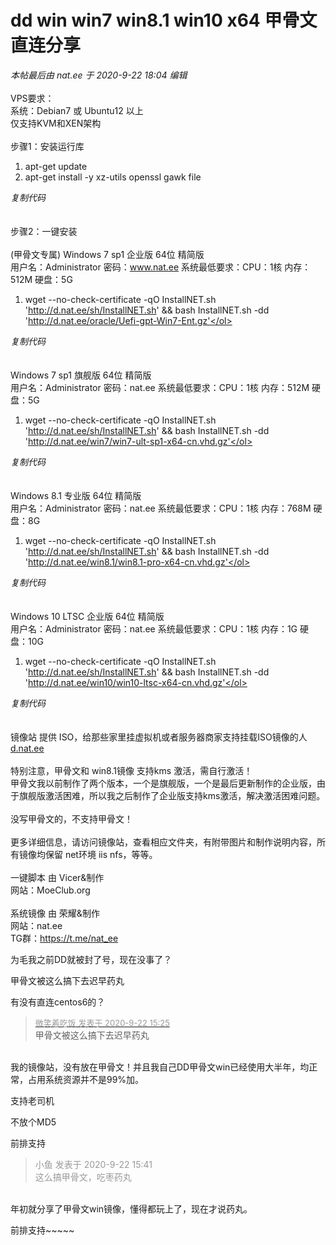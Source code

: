 # dd win win7 win8.1 win10 x64 甲骨文 直连分享


<i class="pstatus"> 本帖最后由 nat.ee 于 2020-9-22 18:04 编辑 </i><br />
<br />
VPS要求：<br />
系统：Debian7 或 Ubuntu12 以上<br />
仅支持KVM和XEN架构<br />
<br />
步骤1：安装运行库<br /><div class="blockcode"><div id="code_bsC"><ol><li>apt-get update<br /><li>apt-get install -y xz-utils openssl gawk file</ol></div><em onclick="copycode($('code_bsC'));">复制代码</em></div><br />
<br />
步骤2：一键安装<br />
<br />
(甲骨文专属) Windows 7 sp1 企业版 64位 精简版<br />
用户名：Administrator 密码：<a href="http://www.nat.ee" target="_blank">www.nat.ee</a> 系统最低要求：CPU：1核 内存：512M 硬盘：5G<br /><div class="blockcode"><div id="code_gsz"><ol><li>wget --no-check-certificate -qO InstallNET.sh 'http://d.nat.ee/sh/InstallNET.sh' &amp;&amp; bash InstallNET.sh -dd 'http://d.nat.ee/oracle/Uefi-gpt-Win7-Ent.gz'</ol></div><em onclick="copycode($('code_gsz'));">复制代码</em></div><br />
<br />
Windows 7 sp1 旗舰版 64位 精简版<br />
用户名：Administrator 密码：nat.ee 系统最低要求：CPU：1核 内存：512M 硬盘：5G<br /><div class="blockcode"><div id="code_a4z"><ol><li>wget --no-check-certificate -qO InstallNET.sh 'http://d.nat.ee/sh/InstallNET.sh' &amp;&amp; bash InstallNET.sh -dd 'http://d.nat.ee/win7/win7-ult-sp1-x64-cn.vhd.gz'</ol></div><em onclick="copycode($('code_a4z'));">复制代码</em></div><br />
<br />
Windows 8.1 专业版 64位 精简版<br />
用户名：Administrator 密码：nat.ee 系统最低要求：CPU：1核 内存：768M 硬盘：8G<br /><div class="blockcode"><div id="code_b2F"><ol><li>wget --no-check-certificate -qO InstallNET.sh 'http://d.nat.ee/sh/InstallNET.sh' &amp;&amp; bash InstallNET.sh -dd 'http://d.nat.ee/win8.1/win8.1-pro-x64-cn.vhd.gz'</ol></div><em onclick="copycode($('code_b2F'));">复制代码</em></div><br />
<br />
Windows 10 LTSC 企业版 64位 精简版<br />
用户名：Administrator 密码：nat.ee 系统最低要求：CPU：1核 内存：1G 硬盘：10G<br /><div class="blockcode"><div id="code_wSX"><ol><li>wget --no-check-certificate -qO InstallNET.sh 'http://d.nat.ee/sh/InstallNET.sh' &amp;&amp; bash InstallNET.sh -dd 'http://d.nat.ee/win10/win10-ltsc-x64-cn.vhd.gz'</ol></div><em onclick="copycode($('code_wSX'));">复制代码</em></div><br />
<br />
镜像站 提供 ISO，给那些家里挂虚拟机或者服务器商家支持挂载ISO镜像的人<br />
<a href="http://d.nat.ee" target="_blank">d.nat.ee</a><br />
<br />
特别注意，甲骨文和 win8.1镜像 支持kms 激活，需自行激活！<br />
甲骨文我以前制作了两个版本，一个是旗舰版，一个是最后更新制作的企业版，由于旗舰版激活困难，所以我之后制作了企业版支持kms激活，解决激活困难问题。<br />
<br />
没写甲骨文的，不支持甲骨文！<br />
<br />
更多详细信息，请访问镜像站，查看相应文件夹，有附带图片和制作说明内容，所有镜像均保留 net环境 iis nfs，等等。<br />
<br />
一键脚本 由 Vicer&amp;制作<br />
网站：MoeClub.org<br />
<br />
系统镜像 由 荣耀&amp;制作<br />
网站：nat.ee<br />
TG群：<a href="https://t.me/nat_ee" target="_blank">https://t.me/nat_ee</a>

为毛我之前DD就被封了号，现在没事了？

甲骨文被这么搞下去迟早药丸

有没有直连centos6的？

<div class="quote"><blockquote><font size="2"><a href="https://www.hostloc.com/forum.php?mod=redirect&amp;goto=findpost&amp;pid=9207175&amp;ptid=746834" target="_blank"><font color="#999999">微笑着吃饭 发表于 2020-9-22 15:25</font></a></font><br />
甲骨文被这么搞下去迟早药丸</blockquote></div><br />
我的镜像站，没有放在甲骨文！并且我自己DD甲骨文win已经使用大半年，均正常，占用系统资源并不是99%加。

支持老司机

不放个MD5

前排支持 <img src="static/image/smiley/yct/011.gif" smilieid="33" border="0" alt="" />

<div class="quote"><blockquote><font color="#999999">小鱼 发表于 2020-9-22 15:41</font><br />
<font color="#999999">这么搞甲骨文，吃枣药丸</font></blockquote></div><br />
年初就分享了甲骨文win镜像，懂得都玩上了，现在才说药丸。<br />


前排支持~~~~~<img id="aimg_VVMzl" onclick="zoom(this, this.src, 0, 0, 0)" class="zoom" src="https://cdn.jsdelivr.net/gh/hishis/forum-master/public/images/patch.gif" onmouseover="img_onmouseoverfunc(this)" onload="thumbImg(this)" border="0" alt="" />
